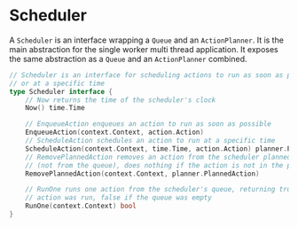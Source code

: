 # Scheduler

A `Scheduler` is an interface wrapping a `Queue` and an `ActionPlanner`. It is the main abstraction for the single worker multi thread application. It exposes the same abstraction as a `Queue` and an `ActionPlanner` combined.

```go
// Scheduler is an interface for scheduling actions to run as soon as possible
// or at a specific time
type Scheduler interface {
	// Now returns the time of the scheduler's clock
	Now() time.Time

	// EnqueueAction enqueues an action to run as soon as possible
	EnqueueAction(context.Context, action.Action)
	// ScheduleAction schedules an action to run at a specific time
	ScheduleAction(context.Context, time.Time, action.Action) planner.PlannedAction
	// RemovePlannedAction removes an action from the scheduler planned actions
	// (not from the queue), does nothing if the action is not in the planner
	RemovePlannedAction(context.Context, planner.PlannedAction)

	// RunOne runs one action from the scheduler's queue, returning true if an
	// action was run, false if the queue was empty
	RunOne(context.Context) bool
}
```